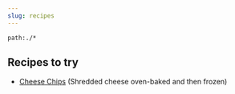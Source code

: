 ```yaml
---
slug: recipes
---
```


```query
path:./*
```

## Recipes to try

- [Cheese Chips](https://healthyrecipesblogs.com/low-carb-cheese-crisps/) (Shredded cheese oven-baked and then frozen)